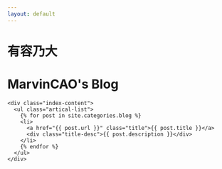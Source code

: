 ```yaml
---
layout: default
---
```


<body>
  <div class="index-wrapper">
    <div class="aside">
      <div class="info-card">
        <h1>有容乃大</h1>
		<h1>MarvinCAO's Blog</h1>
      </div>
      <div id="particles-js"></div>
    </div>

    <div class="index-content">
      <ul class="artical-list">
        {% for post in site.categories.blog %}
        <li>
          <a href="{{ post.url }}" class="title">{{ post.title }}</a>
          <div class="title-desc">{{ post.description }}</div>
        </li>
        {% endfor %}
      </ul>
    </div>
  </div>
</body>

